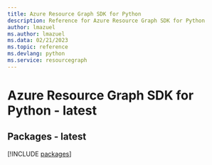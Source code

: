 ```yaml
---
title: Azure Resource Graph SDK for Python
description: Reference for Azure Resource Graph SDK for Python
author: lmazuel
ms.author: lmazuel
ms.data: 02/21/2023
ms.topic: reference
ms.devlang: python
ms.service: resourcegraph
---
```

# Azure Resource Graph SDK for Python - latest
## Packages - latest
[!INCLUDE [packages](resource-graph-index.md)]
